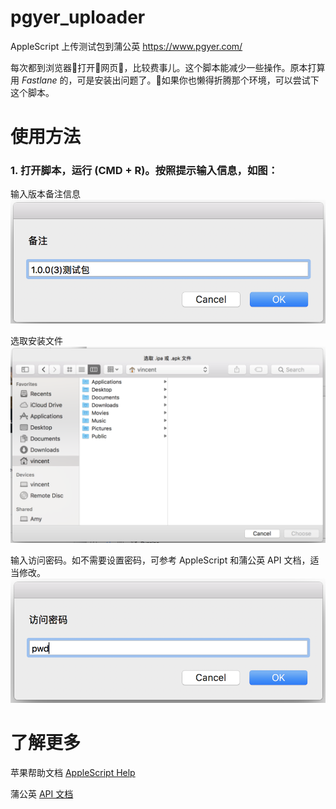 # pgyer_uploader
AppleScript 上传测试包到蒲公英 https://www.pgyer.com/



每次都到浏览器打开网页，比较费事儿。这个脚本能减少一些操作。原本打算用 *Fastlane* 的，可是安装出问题了。如果你也懒得折腾那个环境，可以尝试下这个脚本。


# 使用方法

### 1. 打开脚本，运行 (CMD + R)。按照提示输入信息，如图：

输入版本备注信息
![输入版本备注信息](https://github.com/0xa6a/pgyer_uploader/blob/master/screenshots/01.png?raw=true)


选取安装文件
![选取安装文件](https://github.com/0xa6a/pgyer_uploader/blob/master/screenshots/02.png?raw=true)

输入访问密码。如不需要设置密码，可参考 AppleScript 和蒲公英 API 文档，适当修改。
![输入访问密码](https://github.com/0xa6a/pgyer_uploader/blob/master/screenshots/03.png?raw=true)


# 了解更多

苹果帮助文档 [AppleScript Help](https://help.apple.com/applescript/mac/10.9/)

蒲公英 [API 文档](https://www.pgyer.com/doc/api)
